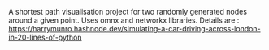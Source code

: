 A shortest path visualisation project for two randomly generated nodes around a given point. 
Uses omnx and networkx libraries. 
Details are  : https://harrymunro.hashnode.dev/simulating-a-car-driving-across-london-in-20-lines-of-python 
